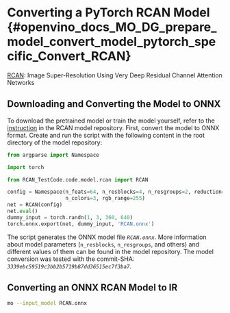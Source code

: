 # Converting a PyTorch RCAN Model {#openvino_docs_MO_DG_prepare_model_convert_model_pytorch_specific_Convert_RCAN}

[RCAN](https://github.com/yulunzhang/RCAN): Image Super-Resolution Using Very Deep Residual Channel Attention Networks

## Downloading and Converting the Model to ONNX

To download the pretrained model or train the model yourself, refer to the [instruction](https://github.com/yulunzhang/RCAN/blob/master/README.md) in the RCAN model repository. First, convert the model to ONNX format. Create and run the script with the following content in the root
directory of the model repository:

```python
from argparse import Namespace

import torch

from RCAN_TestCode.code.model.rcan import RCAN

config = Namespace(n_feats=64, n_resblocks=4, n_resgroups=2, reduction=16, scale=[2], data_train='DIV2K', res_scale=1,
                   n_colors=3, rgb_range=255)
net = RCAN(config)
net.eval()
dummy_input = torch.randn(1, 3, 360, 640)
torch.onnx.export(net, dummy_input, 'RCAN.onnx')
```
The script generates the ONNX model file *`RCAN.onnx`*. More information about model parameters (`n_resblocks`, `n_resgroups`, and others) and different values of them can be found in the model repository. The model conversion was tested with the commit-SHA: *`3339ebc59519c3bb2b5719b87dd36515ec7f3ba7`*.

## Converting an ONNX RCAN Model to IR

```sh
mo --input_model RCAN.onnx
```
